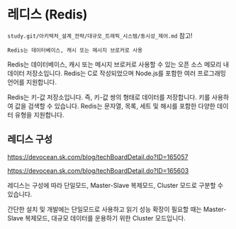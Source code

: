 # 레디스 (Redis)

`study.git/아키텍처_설계_전략/대규모_트래픽_시스템/동시성_제어.md` 참고!

`Redis는 데이터베이스, 캐시 또는 메시지 브로커로 사용`

Redis는 데이터베이스, 캐시 또는 메시지 브로커로 사용할 수 있는 오픈 소스 메모리 내 데이터 저장소입니다. Redis는 C로 작성되었으며 Node.js를 포함한 여러 프로그래밍 언어를 지원합니다.

Redis는 키-값 저장소입니다. 즉, 키-값 쌍의 형태로 데이터를 저장합니다. 키를 사용하여 값을 검색할 수 있습니다. Redis는 문자열, 목록, 세트 및 해시를 포함한 다양한 데이터 유형을 지원합니다.

## 레디스 구성

https://devocean.sk.com/blog/techBoardDetail.do?ID=165057

https://devocean.sk.com/blog/techBoardDetail.do?ID=165603

레디스는 구성에 따라 단일모드, Master-Slave 복제모드, Cluster 모드로 구분할 수 있습니다.

간단한 설치 및 개발에는 단일모드로 사용하고 읽기 성능 확장이 필요할 때는 Master-Slave 복제모드, 대규모 데이터를 운용하기 위한 Cluster 모드입니다.
